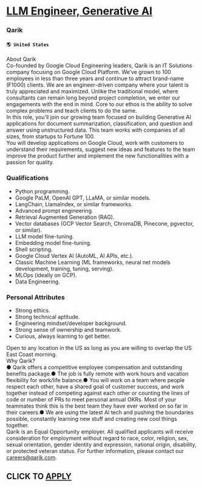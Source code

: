 # [LLM Engineer, Generative AI](https://www.remotewlb.com/apply/llm-engineer-generative-ai)  
### Qarik  
#### `🌎 United States`  
About Qarik  
Co-founded by Google Cloud Engineering leaders, Qarik is an IT Solutions company focusing on Google Cloud Platform. We’ve grown to 100 employees in less than three years and continue to attract brand-name (F1000) clients. We are an engineer-driven company where your talent is truly appreciated and maximized. Unlike the traditional model, where consultants can remain long beyond project completion, we enter our engagements with the end in mind. Core to our ethos is the ability to solve complex problems and teach clients to do the same.  
In this role, you'll join our growing team focused on building Generative AI applications for document summarization, classification, and question and answer using unstructured data. This team works with companies of all sizes, from startups to Fortune 100.  
You will develop applications on Google Cloud, work with customers to understand their requirements, suggest new ideas and features to the team improve the product further and implement the new functionalities with a passion for quality.

### Qualifications

  * Python programming.
  * Google PaLM, OpenAI GPT, LLaMA, or similar models.
  * LangChain, LlamaIndex, or similar frameworks.
  * Advanced prompt engineering.
  * Retrieval Augmented Generation (RAG).
  * Vector databases (GCP Vector Search, ChromaDB, Pinecone, pgvector, or similar).
  * LLM model fine-tuning.
  * Embedding model fine-tuning.
  * Shell scripting.
  * Google Cloud Vertex AI (AutoML, AI APIs, etc.).
  * Classic Machine Learning (ML frameworks, neural net models development, training, tuning, serving).
  * MLOps (ideally on GCP).
  * Data Engineering.

### Personal Attributes

  * Strong ethics.
  * Strong technical aptitude.
  * Engineering mindset/developer background.
  * Strong sense of ownership and teamwork.
  * Curious, always learning to get better.

Open to any location in the US as long as you are willing to overlap the US East Coast morning.  
Why Qarik?  
● Qarik offers a competitive employee compensation and outstanding benefits package.● The job is fully remote with work hours and vacation flexibility for work/life balance.● You will work on a team where people respect each other, have a shared goal of customer success, and work together instead of competing against each other or counting the lines of code or number of PRs to meet personal annual OKRs. Most of your teammates think this is the best team they have ever worked on so far in their careers.● We are using the latest AI tech and pushing the boundaries possible, constantly learning new stuff and creating new cool things together.  
Qarik is an Equal Opportunity employer. All qualified applicants will receive consideration for employment without regard to race, color, religion, sex, sexual orientation, gender identity and expression, national origin, disability, or protected veteran status. For further information, please contact our careers@qarik.com.  
## CLICK TO [APPLY](https://www.remotewlb.com/apply/llm-engineer-generative-ai)

